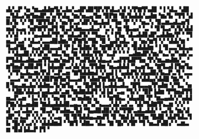 ▟▞▃▛▝▅▝▆▃▟▟▆▜▞▃▙▞▃▟▛▟▉▜▛▞▛▟▃▞▟▝▞▛▇▜▚▟▊▝▐▝▟▃▝▟▉▃▜▟▃▞▆▜▅▟▛▃▚▞▛▟▄▝▆▞▅▃▄▜▅▝▉▛▇▝▉▞▙▟▟▞▄▟▆▝▆▞▙▝▜▜▝▟▉▞▙▝▞▝▉▝█▜▜▟▚▝▅▞▛▃▞▟▛▞▆▃▙▟▝▜▅▝▛▝▞▝▅▃▚▝▉▃▆▃▟▃▅▜▅▟▚▃▄▝▅▛▇▜▚▟▜▝▊▃▛▟▅▃▃▟▃▞▝▃▚▝▆▝█▃▄▞▝▃▝▝▊▜▃▞▚▜▞▟▟▞▞▟▝▝▝▝▄▃▙▟▞▜▚▞▚▟▃▟▜▞▝▜▄▃▚▝▐▜▄▝▟▃▟▟▊▟▛▃▟▟▆▞▛▝▝▜▅▃▛▃▞▝▟▃▞▃▃▟▉▟▆▞▚▛▇▜▞▜▙▝▉▝▄▟▚▟▃▝▄▝▅▞▆▜▝▞▝▟▟▞▆▝▜▃▟▜▙▝▚▃▞▟▉▃▃▟▝▛▐▃▜▟▇▞▙▝▇▜▛▞▛▞▚▝▉▟▟▟▆▝▐▝▊▃▃▜▟▃▄▝▝▟▄▟▊▞▞▟▚▞▚▟▃▜▄▝▇▝▟▟▄▜▜▞▚▃▛▝▝▝▃▟▆▟▛▞▆▞▚▃▚▞▚▟▞▃▛▜▟▟▃▟▆▃▅▜▜▃▆▞▅▟▜▝▚▟▜▟▞▟▄▃▞▃▟▜▜▟▛▜▅▝▛▞▆▃▅▟▇▞▃▝▆▜▅▟▚▟▉▟▜▝▐▟▄▟▛▃▞▟▞▟▃▜▜▟▆▝▅▃▟▟▟▝▚▃▅▜▃▝▇▜▃▟▐▜▅▜▄▝▞▜▚▃▙▃▆▞▛▟▝▃▛▃▅▝▇▜▟▟▅▟▝▞▄▟▐▝▄▟▟▜▞▟▄▟▉▞▙▃▛▃▜▝▃▃▝▃▃▞▚▞▚▞▞▟▉▛▇▜▅▜▃▃▟▜▝▟▅▛▇▜▟▞▆▞▝▝▞▞▟▟▄▞▟▟█▝▇▞▚▝▊▜▄▃▆▃▙▞▟▟▆▃▜▞▆▜▄▝▃▝█▟▜▟▐▃▟▟▃▟▃▝█▜▃▃▄▜▚▟▆▝▞▜▃▝▅▝▝▟█▞▟▟▃▞▄▟▃▟▞▃▆▝▇▟▇▟▟▜▝▟▐▟▝▃▄▝▜▞▞▝▉▛▐▟▆▝▛▜▅▟▜▜▅▃▛▃▅▝▐▃▚▜▚▝▅▞▜▝▚▞▅▟▆▞▄▝▝▝▆▜▙▃▝▟▄▟█▝▛▝▆▃▄▟▞▞▚▟▟▛▇▞▟▃▅▟▇▝▇▟▄▟▟▟▉▃▄▃▚▞▚▞▚▃▃▞▟▞▃▞▃▝▟▞▜▟▇▜▚▃▆▝▞▞▝▟▝▃▞▃▙▞▃▝▉▃▞▜▚▟▅▃▜▟▝▜▄▟▉▟▉▞▟▞▜▜▛▃▟▃▟▟▞▝▃▞▙▝▆▞▟▟▛▃▚▃▛▝▞▞▃▝▞▃▄▝█▝▉▜▟▟▄▃▅▟▜▝▊▝▇▟▐▞▜▜▅▝█▟█▝▟▟▜▟▃▜▙▝█▞▛▃▞▞▝▟▟▟▆▟▝▝▇▜▝▟▇▃▝▟▃▝▇▝█▞▚▜▛▝▜▝▅▃▛▟▊▞▝▃▆▃▆▝▉▟▐▟▃▛▐▜▝
